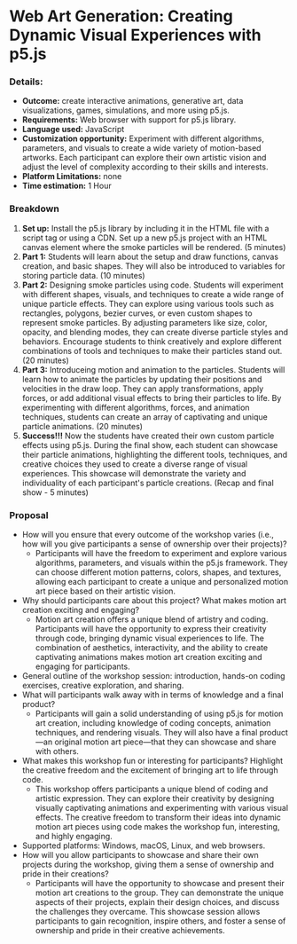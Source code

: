 # Web Art Generation: Creating Dynamic Visual Experiences with p5.js

### Details:
- **Outcome:** create interactive animations, generative art, data visualizations, games, simulations, and more using p5.js.
- **Requirements:** Web browser with support for p5.js library.
- **Language used:** JavaScript
- **Customization opportunity:** Experiment with different algorithms, parameters, and visuals to create a wide variety of motion-based artworks. Each participant can explore their own artistic vision and adjust the level of complexity according to their skills and interests.
- **Platform Limitations:** none 
- **Time estimation:** 1 Hour
### Breakdown
1. **Set up:** Install the p5.js library by including it in the HTML file with a script tag or using a CDN. Set up a new p5.js project with an HTML canvas element where the smoke particles will be rendered. (5 minutes)
2. **Part 1:** Students will learn about the setup and draw functions, canvas creation, and basic shapes. They will also be introduced to variables for storing particle data. (10 minutes)
3. **Part 2:** Designing smoke particles using code. Students will experiment with different shapes, visuals, and techniques to create a wide range of unique particle effects. They can explore using various tools such as rectangles, polygons, bezier curves, or even custom shapes to represent smoke particles. By adjusting parameters like size, color, opacity, and blending modes, they can create diverse particle styles and behaviors. Encourage students to think creatively and explore different combinations of tools and techniques to make their particles stand out. (20 minutes)
4. **Part 3:** Introduceing motion and animation to the particles. Students will learn how to animate the particles by updating their positions and velocities in the draw loop. They can apply transformations, apply forces, or add additional visual effects to bring their particles to life. By experimenting with different algorithms, forces, and animation techniques, students can create an array of captivating and unique particle animations. (20 minutes)
5. **Success!!!** Now the students have created their own custom particle effects using p5.js. During the final show, each student can showcase their particle animations, highlighting the different tools, techniques, and creative choices they used to create a diverse range of visual experiences. This showcase will demonstrate the variety and individuality of each participant's particle creations. (Recap and final show - 5 minutes)

### Proposal
- How will you ensure that every outcome of the workshop varies (i.e., how will you give participants a sense of ownership over their projects)?
  - Participants will have the freedom to experiment and explore various algorithms, parameters, and visuals within the p5.js framework. They can choose different motion patterns, colors, shapes, and textures, allowing each participant to create a unique and personalized motion art piece based on their artistic vision.
- Why should participants care about this project? What makes motion art creation exciting and engaging?
  - Motion art creation offers a unique blend of artistry and coding. Participants will have the opportunity to express their creativity through code, bringing dynamic visual experiences to life. The combination of aesthetics, interactivity, and the ability to create captivating animations makes motion art creation exciting and engaging for participants.
- General outline of the workshop session: introduction, hands-on coding exercises, creative exploration, and sharing.
- What will participants walk away with in terms of knowledge and a final product?
  - Participants will gain a solid understanding of using p5.js for motion art creation, including knowledge of coding concepts, animation techniques, and rendering visuals. They will also have a final product—an original motion art piece—that they can showcase and share with others.
- What makes this workshop fun or interesting for participants? Highlight the creative freedom and the excitement of bringing art to life through code.
  - This workshop offers participants a unique blend of coding and artistic expression. They can explore their creativity by designing visually captivating animations and experimenting with various visual effects. The creative freedom to transform their ideas into dynamic motion art pieces using code makes the workshop fun, interesting, and highly engaging.
- Supported platforms: Windows, macOS, Linux, and web browsers.
- How will you allow participants to showcase and share their own projects during the workshop, giving them a sense of ownership and pride in their creations?
  - Participants will have the opportunity to showcase and present their motion art creations to the group. They can demonstrate the unique aspects of their projects, explain their design choices, and discuss the challenges they overcame. This showcase session allows participants to gain recognition, inspire others, and foster a sense of ownership and pride in their creative achievements.

